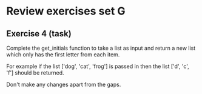 # Review exercises set G
## Exercise 4 (task)

Complete the get_initials function to take a list as input and return a new list which only has the first letter from each item.

For example if the list ['dog', 'cat', 'frog'] is passed in then the list ['d', 'c', 'f'] should be returned.

Don't make any changes apart from the gaps.
